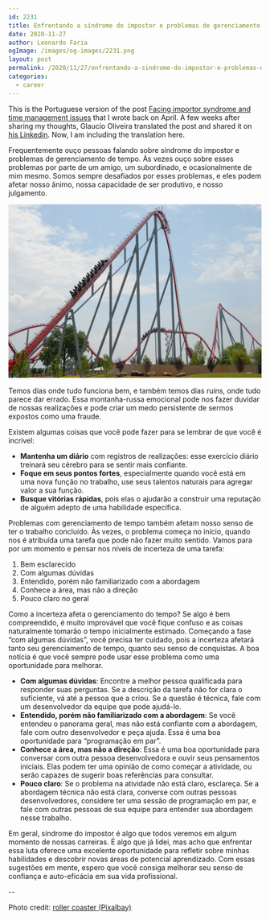 ```yaml
---
id: 2231
title: Enfrentando a síndrome do impostor e problemas de gerenciamento de tempo
date: 2020-11-27
author: Leonardo Faria
ogImage: /images/og-images/2231.png
layout: post
permalink: /2020/11/27/enfrentando-a-sindrome-do-impostor-e-problemas-de-gerenciamento-de-tempo
categories:
  - career
---
```


<div class="my-10 p-4 border border-gray-6 rounded-md bg-white">
This is the Portuguese version of the post <a href="/2020/04/26/facing-impostor-syndrome-and-time-management-issues">Facing importor syndrome and time management issues</a> that I wrote back on April. A few weeks after sharing my thoughts, Glaucio Oliveira translated the post and shared it on <a href="https://www.linkedin.com/pulse/como-lidar-com-s%C3%ADndrome-do-impostor-e-problemas-de-tempo-oliveira/">his Linkedin</a>. Now, I am including the translation here.
</div>

Frequentemente ouço pessoas falando sobre síndrome do impostor e problemas de gerenciamento de tempo. Às vezes ouço sobre esses problemas por parte de um amigo, um subordinado, e ocasionalmente de mim mesmo. Somos sempre desafiados por esses problemas, e eles podem afetar nosso ânimo, nossa capacidade de ser produtivo, e nosso julgamento.

![Roller coaster photo](/wp-content/uploads/2020/04/roller-coaster.jpg)

Temos dias onde tudo funciona bem, e também temos dias ruins, onde tudo parece dar errado. Essa montanha-russa emocional pode nos fazer duvidar de nossas realizações e pode criar um medo persistente de sermos expostos como uma fraude.

Existem algumas coisas que você pode fazer para se lembrar de que você é incrível:

- **Mantenha um diário** com registros de realizações: esse exercício diário treinará seu cérebro para se sentir mais confiante.
- **Foque em seus pontos fortes**, especialmente quando você está em uma nova função no trabalho, use seus talentos naturais para agregar valor a sua função.
- **Busque vitórias rápidas**, pois elas o ajudarão a construir uma reputação de alguém adepto de uma habilidade específica.

Problemas com gerenciamento de tempo também afetam nosso senso de ter o trabalho concluído. Às vezes, o problema começa no início, quando nos é atribuída uma tarefa que pode não fazer muito sentido. Vamos para por um momento e pensar nos níveis de incerteza de uma tarefa:

1. Bem esclarecido
2. Com algumas dúvidas
3. Entendido, porém não familiarizado com a abordagem
4. Conhece a área, mas não a direção
5. Pouco claro no geral

Como a incerteza afeta o gerenciamento do tempo? Se algo é bem compreendido, é muito improvável que você fique confuso e as coisas naturalmente tomarão o tempo inicialmente estimado. Começando a fase “com algumas dúvidas”, você precisa ter cuidado, pois a incerteza afetará tanto seu gerenciamento de tempo, quanto seu senso de conquistas. A boa notícia é que você sempre pode usar esse problema como uma oportunidade para melhorar.

- **Com algumas dúvidas**: Encontre a melhor pessoa qualificada para responder suas perguntas. Se a descrição da tarefa não for clara o suficiente, vá até a pessoa que a criou. Se a questão é técnica, fale com um desenvolvedor da equipe que pode ajudá-lo.
- **Entendido, porém não familiarizado com a abordagem**: Se você entendeu o panorama geral, mas não está confiante com a abordagem, fale com outro desenvolvedor e peça ajuda. Essa é uma boa oportunidade para “programação em par”.
- **Conhece a área, mas não a direção**: Essa é uma boa oportunidade para conversar com outra pessoa desenvolvedora e ouvir seus pensamentos iniciais. Elas podem ter uma opinião de como começar a atividade, ou serão capazes de sugerir boas referências para consultar.
- **Pouco claro**: Se o problema na atividade não está claro, esclareça. Se a abordagem técnica não está clara, converse com outras pessoas desenvolvedores, considere ter uma sessão de programação em par, e fale com outras pessoas de sua equipe para entender sua abordagem nesse trabalho.

Em geral, síndrome do impostor é algo que todos veremos em algum momento de nossas carreiras. É algo que já lidei, mas acho que enfrentar essa luta oferece uma excelente oportunidade para refletir sobre minhas habilidades e descobrir novas áreas de potencial aprendizado. Com essas sugestões em mente, espero que você consiga melhorar seu senso de confiança e auto-eficácia em sua vida profissional.

--

Photo credit: [roller coaster (Pixalbay)](https://pixabay.com/photos/roller-coaster-people-thrill-park-1553342/)
